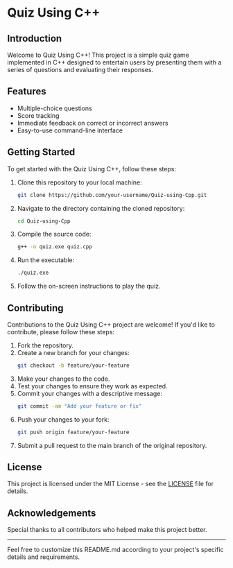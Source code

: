 
# Quiz Using C++

## Introduction
Welcome to Quiz Using C++! This project is a simple quiz game implemented in C++ designed to entertain users by presenting them with a series of questions and evaluating their responses.

## Features
- Multiple-choice questions
- Score tracking
- Immediate feedback on correct or incorrect answers
- Easy-to-use command-line interface

## Getting Started
To get started with the Quiz Using C++, follow these steps:

1. Clone this repository to your local machine:
   ```bash
   git clone https://github.com/your-username/Quiz-using-Cpp.git
   ```

2. Navigate to the directory containing the cloned repository:
   ```bash
   cd Quiz-using-Cpp
   ```

3. Compile the source code:
   ```bash
   g++ -o quiz.exe quiz.cpp
   ```

4. Run the executable:
   ```bash
   ./quiz.exe
   ```

5. Follow the on-screen instructions to play the quiz.

## Contributing
Contributions to the Quiz Using C++ project are welcome! If you'd like to contribute, please follow these steps:

1. Fork the repository.
2. Create a new branch for your changes:
   ```bash
   git checkout -b feature/your-feature
   ```
3. Make your changes to the code.
4. Test your changes to ensure they work as expected.
5. Commit your changes with a descriptive message:
   ```bash
   git commit -am "Add your feature or fix"
   ```
6. Push your changes to your fork:
   ```bash
   git push origin feature/your-feature
   ```
7. Submit a pull request to the main branch of the original repository.

## License
This project is licensed under the MIT License - see the [LICENSE](LICENSE) file for details.

## Acknowledgements
Special thanks to all contributors who helped make this project better.

---

Feel free to customize this README.md according to your project's specific details and requirements.

